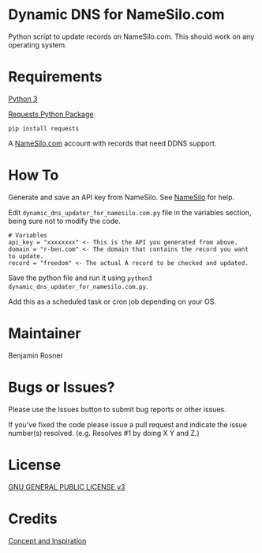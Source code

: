 # Dynamic DNS for NameSilo.com

Python script to update records on NameSilo.com. This should work on any operating system.

# Requirements
[Python 3](https://www.python.org/downloads/)

[Requests Python Package](https://pypi.python.org/pypi/requests)

`pip install requests`

A [NameSilo.com](https://www.namesilo.com/) account with records that need DDNS support.

# How To

Generate and save an API key from NameSilo. See [NameSilo](https://www.namesilo.com/Support/Account-Options) for help.

Edit `dynamic_dns_updater_for_namesilo.com.py` file in the variables section, being sure not to modify the code.

```
# Variables
api_key = "xxxxxxxx" <- This is the API you generated from above.
domain = "r-ben.com" <- The domain that contains the record you want to update.
record = "freedom" <- The actual A record to be checked and updated. 
```

Save the python file and run it using `python3 dynamic_dns_updater_for_namesilo.com.py`.

Add this as a scheduled task or cron job depending on your OS. 

# Maintainer
Benjamin Rosner

# Bugs or Issues?
Please use the Issues button to submit bug reports or other issues. 

If you've fixed the code please issue a pull request and indicate the issue number(s) resolved. (e.g. Resolves #1 by doing X Y and Z.)

# License
[GNU GENERAL PUBLIC LICENSE v3](LICENSE)

# Credits
[Concept and Inspiration](http://www.forkrobotics.com/2014/10/dynamic-dns-with-namesilo-and-powershell/)
